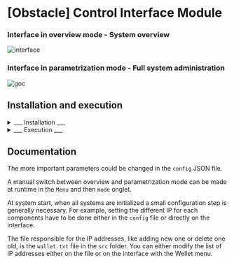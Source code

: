 # [Obstacle] Control Interface Module

### Interface in overview mode - System overview
![interface](https://user-images.githubusercontent.com/80487132/219006210-2c3af6c4-6d43-419f-b1b6-e4e7b6dadc1b.png)

### Interface in parametrization mode - Full system administration

![goc](https://user-images.githubusercontent.com/80487132/219006474-95940c39-7463-43ec-a713-f6e97296df4c.png)


## Installation and execution

<details><summary> ___ Installation ___ </summary>

Simply run the script file
```
./install.sh
```
In the program directory.

</details>
<details><summary> ___ Execution ___ </summary>

Three options are possible to start the program
- In parametrization mode
```
sudo python3 main.py --param
```
- In overview mode
```
sudo python3 main.py --overview
```
- In overview and fullscreen mode
```
sudo python3 main.py --fullscreen
```

Or you can start directly in parametrization mode by the command
```
./run.sh
```

Otherwise, you can use the docker image
```
cd docker
./build.sh
./run.sh
```
</details>

## Documentation

The more important parameters could be changed in the ```config``` JSON file.

A manual switch between overview and parametrization mode can be made at runtime in the ```Menu``` and then ```mode``` onglet.

At system start, when all systems are initialized a small configuration step is generally necessary. For example, setting the different IP for each components have to be done either in the ```config``` file or directly on the interface.

The file responsible for the IP addresses, like adding new one or delete one old, is the ```wallet.txt``` file in the ```src``` folder. You can either modify the list of IP addresses either on the file or on the interface with the Wellet menu.
